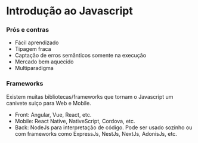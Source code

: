 # Introdução ao Javascript

### **Prós e contras**

- Fácil aprendizado
- Tipagem fraca
- Captação de erros semânticos somente na execução
- Mercado bem aquecido
- Multiparadigma

### **Frameworks**

Existem muitas bibliotecas/frameworks que tornam o Javascript um canivete suiço para Web e Mobile.

- Front: Angular, Vue, React, etc.
- Mobile: React Native, NativeScript, Cordova, etc.
- Back: NodeJs para interpretação de código. Pode ser usado sozinho ou com frameworks como ExpressJs, NestJs, NextJs, AdonisJs, etc.